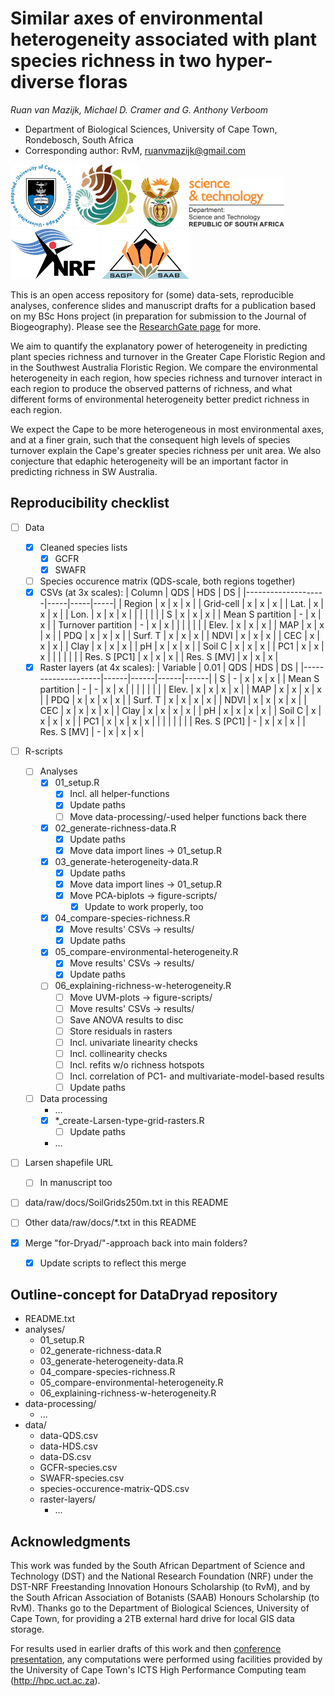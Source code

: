 # Similar axes of environmental heterogeneity associated with plant species richness in two hyper-diverse floras

_Ruan van Mazijk, Michael D. Cramer and G. Anthony Verboom_

- Department of Biological Sciences, University of Cape Town, Rondebosch, South Africa
- Corresponding author: RvM, ruanvmazijk@gmail.com

<p>
  <img src="logos/UCT-logo.png"       height="100" />
  <img src="logos/BIO-logo.png"       height="100" />
  <img src="logos/DST-logo.png"       height="80"  />
  <img src="logos/NRF-logo.png"       height="80"  />
  <img src="logos/SAAB-logo.png"      height="80"  />
</p>

This is an open access repository for (some) data-sets, reproducible analyses, conference slides and manuscript drafts for a publication based on my BSc Hons project (in preparation for submission to the Journal of Biogeography). Please see the [ResearchGate page](https://www.researchgate.net/project/Plant-species-richness-turnover-environmental-heterogeneity-in-the-Cape-and-SW-Australia) for more.

We aim to quantify the explanatory power of heterogeneity in predicting plant species richness and turnover in the Greater Cape Floristic Region and in the Southwest Australia Floristic Region. We compare the environmental heterogeneity in each region, how species richness and turnover interact in each region to produce the observed patterns of richness, and what different forms of environmental heterogeneity better predict richness in each region.

We expect the Cape to be more heterogeneous in most environmental axes, and at a finer grain, such that the consequent high levels of species turnover explain the Cape's greater species richness per unit area. We also conjecture that edaphic heterogeneity will be an important factor in predicting richness in SW Australia.

## Reproducibility checklist

- [ ] Data
    - [x] Cleaned species lists
        - [x] GCFR
        - [x] SWAFR
    - [ ] Species occurence matrix (QDS-scale, both regions together)
    - [x] CSVs (at 3x scales):
      | Column             | QDS | HDS | DS  |
      |--------------------|-----|-----|-----|
      | Region             | x   | x   | x   |
      | Grid-cell          | x   | x   | x   |
      | Lat.               | x   | x   | x   |
      | Lon.               | x   | x   | x   |
      |                    |     |     |     |
      | S                  | x   | x   | x   |
      | Mean S partition   | -   | x   | x   |
      | Turnover partition | -   | x   | x   |
      |                    |     |     |     |
      | Elev.              | x   | x   | x   |
      | MAP                | x   | x   | x   |
      | PDQ                | x   | x   | x   |
      | Surf. T            | x   | x   | x   |
      | NDVI               | x   | x   | x   |
      | CEC                | x   | x   | x   |
      | Clay               | x   | x   | x   |
      | pH                 | x   | x   | x   |
      | Soil C             | x   | x   | x   |
      | PC1                | x   | x   | x   |
      |                    |     |     |     |
      | Res. S [PC1]       | x   | x   | x   |
      | Res. S [MV]        | x   | x   | x   |
    - [x] Raster layers (at 4x scales):
      | Variable           | 0.01 | QDS  | HDS  | DS   |
      |--------------------|------|------|------|------|
      | S                  | -    | x    | x    | x    |
      | Mean S partition   | -    | -    | x    | x    |
      |                    |      |      |      |      |
      | Elev.              | x    | x    | x    | x    |
      | MAP                | x    | x    | x    | x    |
      | PDQ                | x    | x    | x    | x    |
      | Surf. T            | x    | x    | x    | x    |
      | NDVI               | x    | x    | x    | x    |
      | CEC                | x    | x    | x    | x    |
      | Clay               | x    | x    | x    | x    |
      | pH                 | x    | x    | x    | x    |
      | Soil C             | x    | x    | x    | x    |
      | PC1                | x    | x    | x    | x    |
      |                    |      |      |      |      |
      | Res. S [PC1]       | -    | x    | x    | x    |
      | Res. S [MV]        | -    | x    | x    | x    |

- [ ] R-scripts
    - [ ] Analyses
        - [x] 01_setup.R
            - [x] Incl. all helper-functions
            - [x] Update paths
            - [ ] Move data-processing/-used helper functions back there
        - [x] 02_generate-richness-data.R
            - [x] Update paths
            - [x] Move data import lines -> 01_setup.R
        - [x] 03_generate-heterogeneity-data.R
            - [x] Update paths
            - [x] Move data import lines -> 01_setup.R
            - [x] Move PCA-biplots -> figure-scripts/
                - [x] Update to work properly, too
        - [x] 04_compare-species-richness.R
            - [x] Move results' CSVs -> results/
            - [x] Update paths
        - [x] 05_compare-environmental-heterogeneity.R
            - [x] Move results' CSVs -> results/
            - [x] Update paths
        - [ ] 06_explaining-richness-w-heterogeneity.R
            - [ ] Move UVM-plots -> figure-scripts/
            - [ ] Move results' CSVs -> results/
            - [ ] Save ANOVA results to disc
            - [ ] Store residuals in rasters
            - [ ] Incl. univariate linearity checks
            - [ ] Incl. collinearity checks
            - [ ] Incl. refits w/o richness hotspots
            - [ ] Incl. correlation of PC1- and multivariate-model-based results
            - [ ] Update paths
    - [ ] Data processing
        - ...
        - [x] *_create-Larsen-type-grid-rasters.R
            - [ ] Update paths
        - ...

- [ ] Larsen shapefile URL
    - [ ] In manuscript too
- [ ] data/raw/docs/SoilGrids250m.txt in this README
- [ ] Other data/raw/docs/*.txt in this README

- [x] Merge "for-Dryad/"-approach back into main folders?
    - [x] Update scripts to reflect this merge

## Outline-concept for DataDryad repository

- README.txt
- analyses/
    - 01_setup.R
    - 02_generate-richness-data.R
    - 03_generate-heterogeneity-data.R
    - 04_compare-species-richness.R
    - 05_compare-environmental-heterogeneity.R
    - 06_explaining-richness-w-heterogeneity.R
- data-processing/
    - ...
- data/
    - data-QDS.csv
    - data-HDS.csv
    - data-DS.csv
    - GCFR-species.csv
    - SWAFR-species.csv
    - species-occurence-matrix-QDS.csv
    - raster-layers/
        - ...

## Acknowledgments

This work was funded by the South African Department of Science and Technology (DST) and the National Research Foundation (NRF) under the DST-NRF Freestanding Innovation Honours Scholarship (to RvM), and by the South African Association of Botanists (SAAB) Honours Scholarship (to RvM). Thanks go to the Department of Biological Sciences, University of Cape Town, for providing a 2TB external hard drive for local GIS data storage.

For results used in earlier drafts of this work and then [conference presentation](SAAB-AMA-SASSB-2019-talk), any computations were performed using facilities provided by the University of Cape Town's ICTS High Performance Computing team (<http://hpc.uct.ac.za>).

